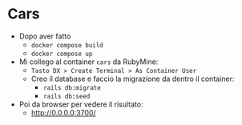 # Cars

* Dopo aver fatto 
  * `docker compose build`
  * `docker compose up`
* Mi collego al container `cars` da RubyMine:
  * `Tasto DX > Create Terminal > As Container User`
  * Creo il database e faccio la migrazione  da dentro il container:
    * `rails db:migrate`
    * `rails db:seed`
* Poi da browser per vedere il risultato:
  * http://0.0.0.0:3700/
